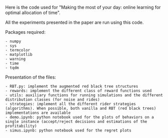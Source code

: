 Here is the code used for "Making the most of your day: online learning for optimal allocation of time".

All the experiments presented in the paper are run using this code.

Packages required:

	- numpy
	- sys
	- termcolor
	- matplotlib
	- warning
	- time
	- tqdm


Presentation of the files:

	- RBT.py: implement the augmented red black tree structures
	- rewards: implement the different class of reward functions used
	- utils: auxiliary functions for running simulations and the different distribution classes (for noise and rides)
	- strategies: implement all the different rider strategies (algorithms). When possible, both vanilla and RBT (red black trees) implementations are available
	- demo.ipynb: python notebook used for the plots of behaviors on a single instance (accept/reject decisions and estimations of the profitability)
	- simus.ipynb: python notebook used for the regret plots
